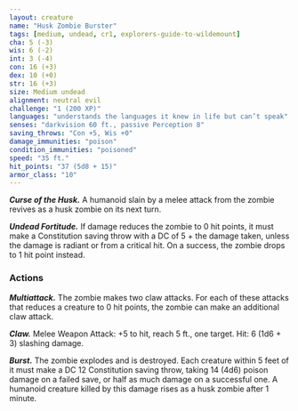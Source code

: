 ```yaml
---
layout: creature
name: "Husk Zombie Burster"
tags: [medium, undead, cr1, explorers-guide-to-wildemount]
cha: 5 (-3)
wis: 6 (-2)
int: 3 (-4)
con: 16 (+3)
dex: 10 (+0)
str: 16 (+3)
size: Medium undead
alignment: neutral evil
challenge: "1 (200 XP)"
languages: "understands the languages it knew in life but can’t speak"
senses: "darkvision 60 ft., passive Perception 8"
saving_throws: "Con +5, Wis +0"
damage_immunities: "poison"
condition_immunities: "poisoned"
speed: "35 ft."
hit_points: "37 (5d8 + 15)"
armor_class: "10"
---
```


***Curse of the Husk.*** A humanoid slain by a melee attack from the zombie revives as a husk zombie on its next turn.

***Undead Fortitude.*** If damage reduces the zombie to 0 hit points, it must make a Constitution saving throw with a DC of 5 + the damage taken, unless the damage is radiant or from a critical hit. On a success, the zombie drops to 1 hit point instead.

### Actions

***Multiattack.*** The zombie makes two claw attacks. For each of these attacks that reduces a creature to 0 hit points, the zombie can make an additional claw attack.

***Claw.*** Melee Weapon Attack: +5 to hit, reach 5 ft., one target. Hit: 6 (1d6 + 3) slashing damage.

***Burst.*** The zombie explodes and is destroyed. Each creature within 5 feet of it must make a DC 12 Constitution saving throw, taking 14 (4d6) poison damage on a failed save, or half as much damage on a successful one. A humanoid creature killed by this damage rises as a husk zombie after 1 minute.
